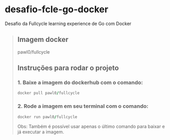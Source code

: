 # desafio-fcle-go-docker

Desafio da Fullcycle learning experience de Go com Docker

> ## Imagem docker
>
> pawl0/fullcycle
>
> ## Instruções para rodar o projeto
>
> ### 1. Baixe a imagem do dockerhub com o comando:
>
> ```f
> docker pull pawl0/fullcycle
> ```
>
> ### 2. Rode a imagem em seu terminal com o comando:
>
> ```f
> docker run pawl0/fullcycle
> ```
>
> Obs: Também é possível usar apenas o último comando para
> baixar e já executar a imagem.
